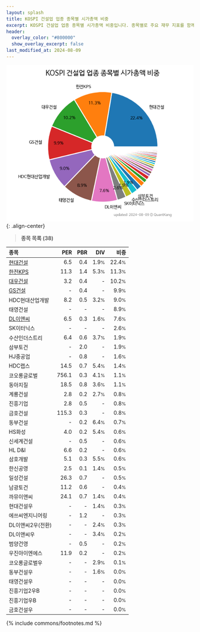 ```yaml
---
layout: splash
title: KOSPI 건설업 업종 종목별 시가총액 비중
excerpt: KOSPI 건설업 업종 종목별 시가총액 비중입니다. 종목별로 주요 재무 지표를 함께 표시합니다.
header:
  overlay_color: "#800000"
  show_overlay_excerpt: false
last_modified_at: 2024-08-09
---
```



![KOSPI 건설업 업종 종목별 시가총액 비중](/stats/sector/images/kospi_업종_건설업_종목.png){: .align-center}


> **종목 목록 (38)**<a id="list"></a>

| **종목** | **PER** | **PBR** | **DIV** | **비중** |
| :------- | ------: | ------: | ------: | -------: |
| [현대건설](/000720/) | 6.5 | 0.4 | 1.9<small>%</small> | 22.4<small>%</small> |
| [한전KPS](/051600/) | 11.3 | 1.4 | 5.3<small>%</small> | 11.3<small>%</small> |
| [대우건설](/047040/) | 3.2 | 0.4 | - | 10.2<small>%</small> |
| [GS건설](/006360/) | - | 0.4 | - | 9.9<small>%</small> |
| HDC현대산업개발 | 8.2 | 0.5 | 3.2<small>%</small> | 9.0<small>%</small> |
| 태영건설 | - | - | - | 8.9<small>%</small> |
| [DL이앤씨](/375500/) | 6.5 | 0.3 | 1.6<small>%</small> | 7.6<small>%</small> |
| SK이터닉스 | - | - | - | 2.6<small>%</small> |
| 수산인더스트리 | 6.4 | 0.6 | 3.7<small>%</small> | 1.9<small>%</small> |
| 삼부토건 | - | 2.0 | - | 1.9<small>%</small> |
| HJ중공업 | - | 0.8 | - | 1.6<small>%</small> |
| HDC랩스 | 14.5 | 0.7 | 5.4<small>%</small> | 1.4<small>%</small> |
| 코오롱글로벌 | 756.1 | 0.3 | 4.1<small>%</small> | 1.1<small>%</small> |
| 동아지질 | 18.5 | 0.8 | 3.6<small>%</small> | 1.1<small>%</small> |
| 계룡건설 | 2.8 | 0.2 | 2.7<small>%</small> | 0.8<small>%</small> |
| 진흥기업 | 2.8 | 0.5 | - | 0.8<small>%</small> |
| 금호건설 | 115.3 | 0.3 | - | 0.8<small>%</small> |
| 동부건설 | - | 0.2 | 6.4<small>%</small> | 0.7<small>%</small> |
| HS화성 | 4.0 | 0.2 | 5.4<small>%</small> | 0.6<small>%</small> |
| 신세계건설 | - | 0.5 | - | 0.6<small>%</small> |
| HL D&I | 6.6 | 0.2 | - | 0.6<small>%</small> |
| 삼호개발 | 5.1 | 0.3 | 5.5<small>%</small> | 0.6<small>%</small> |
| 한신공영 | 2.5 | 0.1 | 1.4<small>%</small> | 0.5<small>%</small> |
| 일성건설 | 26.3 | 0.7 | - | 0.5<small>%</small> |
| 남광토건 | 11.2 | 0.6 | - | 0.4<small>%</small> |
| 까뮤이앤씨 | 24.1 | 0.7 | 1.4<small>%</small> | 0.4<small>%</small> |
| 현대건설우 | - | - | 1.4<small>%</small> | 0.3<small>%</small> |
| 에쓰씨엔지니어링 | - | 1.2 | - | 0.3<small>%</small> |
| DL이앤씨2우(전환) | - | - | 2.4<small>%</small> | 0.3<small>%</small> |
| DL이앤씨우 | - | - | 3.4<small>%</small> | 0.2<small>%</small> |
| 범양건영 | - | 0.5 | - | 0.2<small>%</small> |
| 우진아이엔에스 | 11.9 | 0.2 | - | 0.2<small>%</small> |
| 코오롱글로벌우 | - | - | 2.9<small>%</small> | 0.1<small>%</small> |
| 동부건설우 | - | - | 1.6<small>%</small> | 0.0<small>%</small> |
| 태영건설우 | - | - | - | 0.0<small>%</small> |
| 진흥기업2우B | - | - | - | 0.0<small>%</small> |
| 진흥기업우B | - | - | - | 0.0<small>%</small> |
| 금호건설우 | - | - | - | 0.0<small>%</small> |

{% include commons/footnotes.md %}